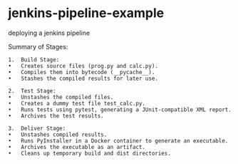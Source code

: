 # jenkins-pipeline-example
deploying a jenkins pipeline

Summary of Stages:

	1.	Build Stage:
	•	Creates source files (prog.py and calc.py).
	•	Compiles them into bytecode (__pycache__).
	•	Stashes the compiled results for later use.

	2.	Test Stage:
	•	Unstashes the compiled files.
	•	Creates a dummy test file test_calc.py.
	•	Runs tests using pytest, generating a JUnit-compatible XML report.
	•	Archives the test results.

	3.	Deliver Stage:
	•	Unstashes compiled results.
	•	Runs PyInstaller in a Docker container to generate an executable.
	•	Archives the executable as an artifact.
	•	Cleans up temporary build and dist directories.
